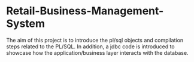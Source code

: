 # Retail-Business-Management-System

The aim of this project is to introduce the pl/sql objects and compilation steps related to the PL/SQL. 
In addition, a jdbc code is introduced to showcase how the application/business layer interacts with the database. 

